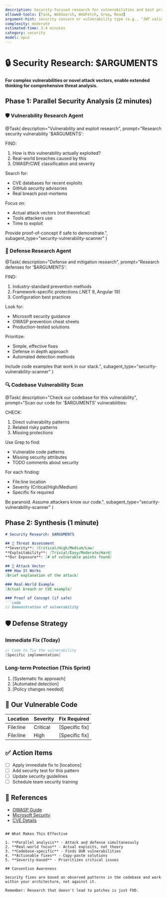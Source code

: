 ```yaml
---
description: Security-focused research for vulnerabilities and best practices
allowed-tools: [Task, WebSearch, WebFetch, Grep, Read]
argument-hint: security concern or vulnerability type (e.g., "JWT validation", "SQL injection", "multi-tenant isolation")
complexity: moderate
estimated-time: 3-4 minutes
category: security
model: opus
---
```


# 🔒 Security Research: $ARGUMENTS

**For complex vulnerabilities or novel attack vectors, enable extended thinking for comprehensive threat analysis.**

## Phase 1: Parallel Security Analysis (2 minutes)

### 🛡️ Vulnerability Research Agent
@Task(
  description="Vulnerability and exploit research",
  prompt="Research security vulnerability '$ARGUMENTS':
  
  FIND:
  1. How is this vulnerability actually exploited?
  2. Real-world breaches caused by this
  3. OWASP/CWE classification and severity
  
  Search for:
  - CVE databases for recent exploits
  - GitHub security advisories
  - Real breach post-mortems
  
  Focus on:
  - Actual attack vectors (not theoretical)
  - Tools attackers use
  - Time to exploit
  
  Provide proof-of-concept if safe to demonstrate.",
  subagent_type="security-vulnerability-scanner"
)

### 🔐 Defense Research Agent
@Task(
  description="Defense and mitigation research",
  prompt="Research defenses for '$ARGUMENTS':
  
  FIND:
  1. Industry-standard prevention methods
  2. Framework-specific protections (.NET 9, Angular 19)
  3. Configuration best practices
  
  Look for:
  - Microsoft security guidance
  - OWASP prevention cheat sheets
  - Production-tested solutions
  
  Prioritize:
  - Simple, effective fixes
  - Defense in depth approach
  - Automated detection methods
  
  Include code examples that work in our stack.",
  subagent_type="security-vulnerability-scanner"
)

### 🔍 Codebase Vulnerability Scan
@Task(
  description="Check our codebase for this vulnerability",
  prompt="Scan our code for '$ARGUMENTS' vulnerabilities:
  
  CHECK:
  1. Direct vulnerability patterns
  2. Related risky patterns
  3. Missing protections
  
  Use Grep to find:
  - Vulnerable code patterns
  - Missing security attributes
  - TODO comments about security
  
  For each finding:
  - File:line location
  - Severity (Critical/High/Medium)
  - Specific fix required
  
  Be paranoid. Assume attackers know our code.",
  subagent_type="security-vulnerability-scanner"
)

## Phase 2: Synthesis (1 minute)

```markdown
# Security Research: $ARGUMENTS

## 🚨 Threat Assessment
**Severity**: [Critical/High/Medium/Low]
**Exploitability**: [Trivial/Easy/Moderate/Hard]
**Our Exposure**: [# of vulnerable points found]

## 🎯 Attack Vector
### How It Works
[Brief explanation of the attack]

### Real-World Example
[Actual breach or CVE example]

### Proof of Concept (if safe)
```code
// Demonstration of vulnerability
```

## 🛡️ Defense Strategy

### Immediate Fix (Today)
```csharp
// Code to fix the vulnerability
[Specific implementation]
```

### Long-term Protection (This Sprint)
1. [Systematic fix approach]
2. [Automated detection]
3. [Policy changes needed]

## 📍 Our Vulnerable Code

| Location | Severity | Fix Required |
|----------|----------|--------------|
| File:line | Critical | [Specific fix] |
| File:line | High | [Specific fix] |

## ✅ Action Items
- [ ] Apply immediate fix to [locations]
- [ ] Add security test for this pattern
- [ ] Update security guidelines
- [ ] Schedule team security training

## 🔗 References
- [OWASP Guide](link)
- [Microsoft Security](link)
- [CVE Details](link)
```

## What Makes This Effective

1. **Parallel analysis** - Attack and defense simultaneously
2. **Real-world focus** - Actual exploits, not theory
3. **Codebase-specific** - Finds OUR vulnerabilities
4. **Actionable fixes** - Copy-paste solutions
5. **Severity-based** - Prioritizes critical issues

## Convention Awareness

Security fixes are based on observed patterns in the codebase and work within your architecture, not against it.

Remember: Research that doesn't lead to patches is just FUD.